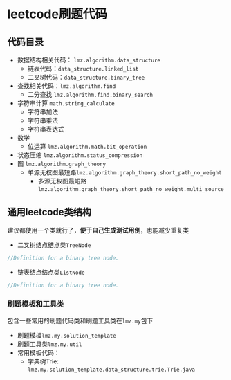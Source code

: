 # leetcode刷题代码
## 代码目录
  
- 数据结构相关代码： `lmz.algorithm.data_structure`
    - 链表代码：`data_structure.linked_list`
    - 二叉树代码：`data_structure.binary_tree`
- 查找相关代码：`lmz.algorithm.find`
    - 二分查找 `lmz.algorithm.find.binary_search`
- 字符串计算 `math.string_calculate`
  - 字符串加法
  - 字符串乘法
  - 字符串表达式
- 数学
  - 位运算 `lmz.algorithm.math.bit_operation`
- 状态压缩 `lmz.algorithm.status_compression`
- 图 `lmz.algorithm.graph_theory`
  - 单源无权图最短路`lmz.algorithm.graph_theory.short_path_no_weight`
    - 多源无权图最短路`lmz.algorithm.graph_theory.short_path_no_weight.multi_source`
## 通用leetcode类结构
建议都使用一个类就行了，**便于自己生成测试用例**，也能减少重复类
- 二叉树结点结点类`TreeNode`

```java
//Definition for a binary tree node.


```
- 链表结点结点类`ListNode`

```java
//Definition for a binary tree node.

```
### 刷题模板和工具类
包含一些常用的刷题代码类和刷题工具类在`lmz.my`包下
- 刷题模板`lmz.my.solution_template`
- 刷题工具类`lmz.my.util`
- 常用模板代码：
  - 字典树Trie: `lmz.my.solution_template.data_structure.trie.Trie.java`
